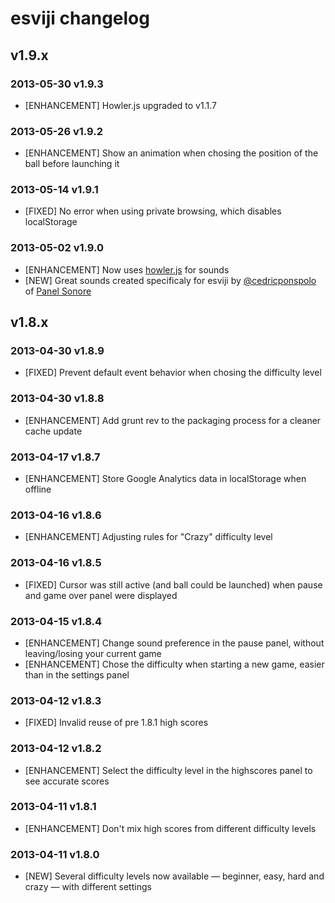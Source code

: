# esviji changelog

## v1.9.x

### 2013-05-30 v1.9.3

- [ENHANCEMENT] Howler.js upgraded to v1.1.7

### 2013-05-26 v1.9.2

- [ENHANCEMENT] Show an animation when chosing the position of the ball before launching it

### 2013-05-14 v1.9.1

- [FIXED] No error when using private browsing, which disables localStorage

### 2013-05-02 v1.9.0

- [ENHANCEMENT] Now uses [howler.js](https://github.com/goldfire/howler.js) for sounds
- [NEW] Great sounds created specificaly for esviji by [@cedricponspolo](https://twitter.com/cedricponspolo) of [Panel Sonore](http://www.panel-sonore.com/)

## v1.8.x

### 2013-04-30 v1.8.9

- [FIXED] Prevent default event behavior when chosing the difficulty level

### 2013-04-30 v1.8.8

- [ENHANCEMENT] Add grunt rev to the packaging process for a cleaner cache update

### 2013-04-17 v1.8.7

- [ENHANCEMENT] Store Google Analytics data in localStorage when offline

### 2013-04-16 v1.8.6

- [ENHANCEMENT] Adjusting rules for "Crazy" difficulty level

### 2013-04-16 v1.8.5

- [FIXED] Cursor was still active (and ball could be launched) when pause and game over panel were displayed

### 2013-04-15 v1.8.4

- [ENHANCEMENT] Change sound preference in the pause panel, without leaving/losing your current game
- [ENHANCEMENT] Chose the difficulty when starting a new game, easier than in the settings panel

### 2013-04-12 v1.8.3

- [FIXED] Invalid reuse of pre 1.8.1 high scores

### 2013-04-12 v1.8.2

- [ENHANCEMENT] Select the difficulty level in the highscores panel to see accurate scores

### 2013-04-11 v1.8.1

- [ENHANCEMENT] Don't mix high scores from different difficulty levels

### 2013-04-11 v1.8.0

- [NEW] Several difficulty levels now available — beginner, easy, hard and crazy — with different settings
